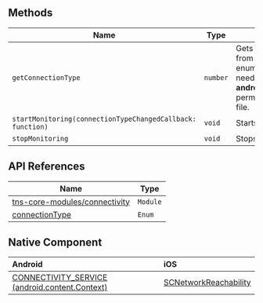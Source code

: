 ## Methods

| Name     | Type    | Description    |
|----------|---------|----------------|
| `getConnectionType`   | `number` | Gets the type of connection. Returns a value from the `connectivityModule.connectionType` enumeration. To use this method on Android you need to have the **android.permission.ACCESS_NETWORK_STATE** permission added to the **AndroidManifest.xml** file. |
| `startMonitoring(connectionTypeChangedCallback: function)`   | `void` | Starts monitoring the connection type. |
| `stopMonitoring`   | `void` | Stops monitoring the connection type. |

## API References

| Name     | Type    |
|----------|---------|
| [tns-core-modules/connectivity](https://docs.nativescript.org/api-reference/modules/_connectivity_.html) | `Module` |
| [connectionType](https://docs.nativescript.org/api-reference/enums/_connectivity_.connectiontype) | `Enum` |

## Native Component

| Android               | iOS      |
|:----------------------|:---------|
| [CONNECTIVITY_SERVICE (android.content.Context)](https://developer.android.com/reference/android/content/Context) | [SCNetworkReachability](https://developer.apple.com/documentation/systemconfiguration/scnetworkreachability-g7d) |
